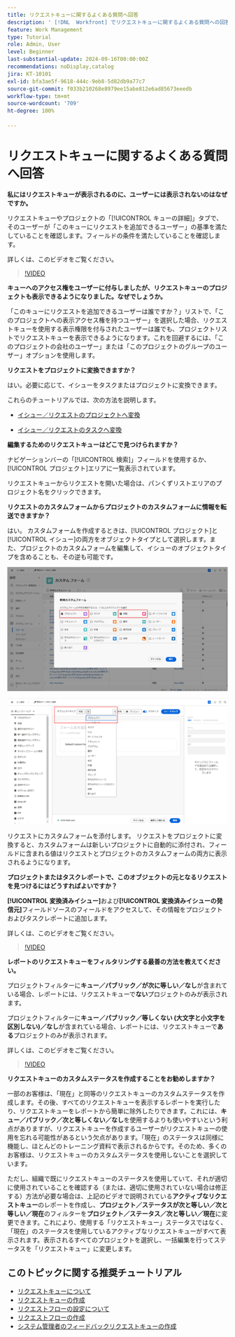 ```yaml
---
title: リクエストキューに関するよくある質問へ回答
description: ' [!DNL  Workfront] でリクエストキューに関するよくある質問への回答を示します。'
feature: Work Management
type: Tutorial
role: Admin, User
level: Beginner
last-substantial-update: 2024-09-16T00:00:00Z
recommendations: noDisplay,catalog
jira: KT-10101
exl-id: bfa3ae5f-9618-444c-9eb8-5d82db9a77c7
source-git-commit: f033b210268e8979ee15abe812e6ad85673eeedb
workflow-type: tm+mt
source-wordcount: '709'
ht-degree: 100%

---
```


# リクエストキューに関するよくある質問へ回答

**私にはリクエストキューが表示されるのに、ユーザーには表示されないのはなぜですか。**

リクエストキューやプロジェクトの「[!UICONTROL キューの詳細]」タブで、そのユーザーが「このキューにリクエストを追加できるユーザー」の基準を満たしていることを確認します。フィールドの条件を満たしていることを確認します。

詳しくは、このビデオをご覧ください。

>[!VIDEO](https://video.tv.adobe.com/v/3434156/?quality=12&learn=on)

**キューへのアクセス権をユーザーに付与しましたが、リクエストキューのプロジェクトも表示できるようになりました。なぜでしょうか。**

「このキューにリクエストを追加できるユーザーは誰ですか？」リストで、「このプロジェクトへの表示アクセス権を持つユーザー」を選択した場合、リクエストキューを使用する表示権限を付与されたユーザーは誰でも、プロジェクトリストでリクエストキューを表示できるようになります。これを回避するには、「このプロジェクトの会社のユーザー」または「このプロジェクトのグループのユーザー」オプションを使用します。

**リクエストをプロジェクトに変換できますか？**

はい。必要に応じて、イシューをタスクまたはプロジェクトに変換できます。

これらのチュートリアルでは、次の方法を説明します。

* [イシュー／リクエストのプロジェクトへ変換](/help/manage-work/issues-requests/create-a-project-from-a-request.md)

* [イシュー／リクエストのタスクへ変換](/help/manage-work/issues-requests/convert-issues-to-other-work-items.md)

**編集するためのリクエストキューはどこで見つけられますか？**

ナビゲーションバーの「[!UICONTROL 検索]」フィールドを使用するか、[!UICONTROL プロジェクト]エリアに一覧表示されています。

リクエストキューからリクエストを開いた場合は、パンくずリストエリアのプロジェクト名をクリックできます。

**リクエストのカスタムフォームからプロジェクトのカスタムフォームに情報を転送できますか？**

はい。 カスタムフォームを作成するときは、[!UICONTROL プロジェクト]と[!UICONTROL イシュー]の両方をオブジェクトタイプとして選択します。また、プロジェクトのカスタムフォームを編集して、イシューのオブジェクトタイプを含めることも、その逆も可能です。

![カスタムフォームの作成時に 2 つのオブジェクトタイプを選択する方法を示す画像](assets/faq-image-1.png)

![カスタムフォームの編集時に 2 つのオブジェクトタイプを選択する方法を示す画像](assets/faq-image-2.png)

リクエストにカスタムフォームを添付します。 リクエストをプロジェクトに変換すると、カスタムフォームは新しいプロジェクトに自動的に添付され、フィールドに含まれる値はリクエストとプロジェクトのカスタムフォームの両方に表示されるようになります。

**プロジェクトまたはタスクレポートで、このオブジェクトの元となるリクエストを見つけるにはどうすればよいですか？**

**[!UICONTROL 変換済みイシュー]**&#x200B;および&#x200B;**[!UICONTROL 変換済みイシューの発信元]**&#x200B;フィールドソースのフィールドをアクセスして、その情報をプロジェクトおよびタスクレポートに追加します。

詳しくは、このビデオをご覧ください。

>[!VIDEO](https://video.tv.adobe.com/v/3434176/?quality=12&learn=on)


**レポートのリクエストキューをフィルタリングする最善の方法を教えてください。**

プロジェクトフィルターに&#x200B;**キュー／パブリック／が次に等しい／なし**&#x200B;が含まれている場合、レポートには、リクエストキューで&#x200B;**ない**&#x200B;プロジェクトのみが表示されます。

プロジェクトフィルターに&#x200B;**キュー／パブリック／等しくない (大文字と小文字を区別しない)／なし**&#x200B;が含まれている場合、レポートには、リクエストキューで&#x200B;**ある**&#x200B;プロジェクトのみが表示されます。

詳しくは、このビデオをご覧ください。

>[!VIDEO](https://video.tv.adobe.com/v/3434329/?quality=12&learn=on)

**リクエストキューのカスタムステータスを作成することをお勧めしますか？**

一部のお客様は、「現在」と同等のリクエストキューのカスタムステータスを作成します。その後、すべてのリクエストキューを表示するレポートを実行したり、リクエストキューをレポートから簡単に除外したりできます。これには、**キュー／パブリック／次と等しくない／なし**&#x200B;を使用するよりも使いやすいという利点がありますが、リクエストキューを作成するユーザーがリクエストキューの使用を忘れる可能性があるという欠点があります。「現在」のステータスは同様に機能し、ほとんどのトレーニング資料で表示されるからです。そのため、多くのお客様は、リクエストキューのカスタムステータスを使用しないことを選択しています。

ただし、組織で既にリクエストキューのステータスを使用していて、それが適切に使用されていることを確認する（または、適切に使用されていない場合は修正する）方法が必要な場合は、上記のビデオで説明されている&#x200B;**アクティブなリクエストキュー**&#x200B;のレポートを作成し、**プロジェクト／ステータスが次と等しい／次と等しい／現在**&#x200B;のフィルターを&#x200B;**プロジェクト／ステータス／次と等しい／現在**&#x200B;に変更できます。これにより、使用する「リクエストキュー」ステータスではなく、「現在」のステータスを使用しているアクティブなリクエストキューがすべて表示されます。表示されるすべてのプロジェクトを選択し、一括編集を行ってステータスを「リクエストキュー」に変更します。

## このトピックに関する推奨チュートリアル

* [リクエストキューについて](/help/manage-work/request-queues/understand-request-queues.md)
* [リクエストキューの作成](/help/manage-work/request-queues/create-a-request-queue.md)
* [リクエストフローの設定について](/help/manage-work/request-queues/understand-settings-for-a-flow-request.md)
* [リクエストフローの作成](/help/manage-work/request-queues/create-a-request-flow.md)
* [システム管理者のフィードバックリクエストキューの作成](/help/manage-work/request-queues/create-a-system-admin-feedback-request-queue.md)
